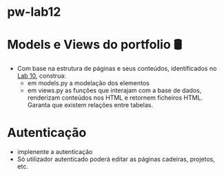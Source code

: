 # pw-lab12


# Models e Views do portfolio 🛢
* Com base na estrutura de páginas e seus conteúdos, identificados no [Lab 10](https://github.com/ULHT-PW/pw-lab10/blob/main/README.md#4-estrutura-), construa:
    * em models.py a modelação dos elementos
    * em views.py as funções que interajam com a base de dados, renderizam conteúdos nos HTML e retornem ficheiros HTML. Garanta que existem relações entre tabelas.

# Autenticação
* implenente a autenticação
* Só utilizador autenticado poderá editar as páginas cadeiras, projetos, etc.
